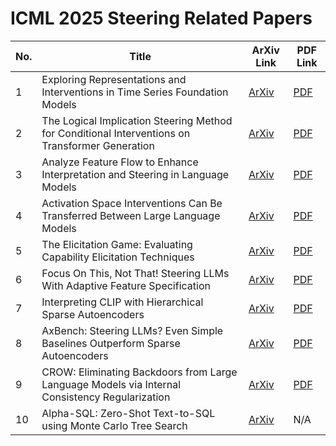# ICML 2025 Steering Related Papers

| No. | Title | ArXiv Link | PDF Link |
|-----|-------|------------|----------|
| 1 | Exploring Representations and Interventions in Time Series Foundation Models | [ArXiv](http://arxiv.org/abs/2409.12915v3) | [PDF](./papers/2409.12915v3.pdf) |
| 2 | The Logical Implication Steering Method for Conditional Interventions on Transformer Generation | [ArXiv](http://arxiv.org/abs/2502.03618v1) | [PDF](./papers/2502.03618v1.pdf) |
| 3 | Analyze Feature Flow to Enhance Interpretation and Steering in Language Models | [ArXiv](http://arxiv.org/abs/2502.03032v2) | [PDF](./papers/2502.03032v2.pdf) |
| 4 | Activation Space Interventions Can Be Transferred Between Large Language Models | [ArXiv](http://arxiv.org/abs/2503.04429v2) | [PDF](./papers/2503.04429v2.pdf) |
| 5 | The Elicitation Game: Evaluating Capability Elicitation Techniques | [ArXiv](http://arxiv.org/abs/2502.02180v2) | [PDF](./papers/2502.02180v2.pdf) |
| 6 | Focus On This, Not That! Steering LLMs With Adaptive Feature Specification | [ArXiv](http://arxiv.org/abs/2410.22944v3) | [PDF](./papers/2410.22944v3.pdf) |
| 7 | Interpreting CLIP with Hierarchical Sparse Autoencoders | [ArXiv](http://arxiv.org/abs/2502.20578v1) | [PDF](./papers/2502.20578v1.pdf) |
| 8 | AxBench: Steering LLMs? Even Simple Baselines Outperform Sparse Autoencoders | [ArXiv](http://arxiv.org/abs/2501.17148v3) | [PDF](./papers/2501.17148v3.pdf) |
| 9 | CROW: Eliminating Backdoors from Large Language Models via Internal Consistency Regularization | [ArXiv](http://arxiv.org/abs/2411.12768v1) | [PDF](./papers/2411.12768v1.pdf) |
| 10 | Alpha-SQL: Zero-Shot Text-to-SQL using Monte Carlo Tree Search | [ArXiv](https://arxiv.org/abs/2502.17248) | N/A |

